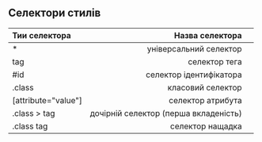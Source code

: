 ## Селектори стилів

| Тии селектора       | Назва селектора                       |        |
|:--------------------|--------------------------------------:|:---------------:|
| *                   | універсальний селектор                |  |
| tag                 | селектор тега                         |  |
| #id                 | селектор ідентифікатора               |                 |
| .class              | класовий селектор                     | |
| [attribute="value"] | селектор атрибута                     | |
| .class > tag        | дочірній селектор (перша вкладеність) | |
| .class tag          | селектор нащадка                      | |

